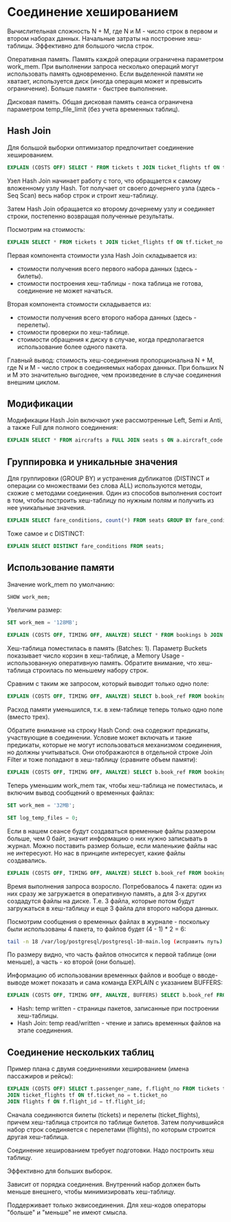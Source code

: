 # Соединение хешированием

Вычислительная сложность N + M, где N и M - число строк в первом и втором наборах данных.
Начальные затраты на построение хеш-таблицы.
Эффективно для большого числа строк.

Оперативная память.
Память каждой операции ограничена параметром work_mem.
При выполнении запроса несколько операций могут использовать память одновременно.
Если выделенной памяти не хватает, используется диск (иногда операция может и превысить ограничение).
Больше памяти - быстрее выполнение.

Дисковая память.
Общая дисковая память сеанса ограничена параметром temp_file_limit (без учета временных таблиц).


## Hash Join

Для большой выборки оптимизатор предпочитает соединение хешированием.
```sql
EXPLAIN (COSTS OFF) SELECT * FROM tickets t JOIN ticket_flights tf ON tf.ticket_no = t.ticket_no;
```

Узел Hash Join начинает работу с того, что обращается к самому вложенному узлу Hash.
Тот получает от своего дочернего узла (здесь - Seq Scan) весь набор строк и строит хеш-таблицу.

Затем Hash Join обращается ко второму дочернему узлу и соединяет строки, постепенно возвращая полученные результаты.

Посмотрим на стоимость:
```sql
EXPLAIN SELECT * FROM tickets t JOIN ticket_flights tf ON tf.ticket_no = t.ticket_no;
```

Первая компонента стоимости узла Hash Join складывается из:
- стоимости получения всего первого набора данных (здесь - билеты).
- стоимости построения хеш-таблицы - пока таблица не готова, соединение не может начаться.

Вторая компонента стоимости складывается из:
- стоимости получения всего второго набора данных (здесь - перелеты).
- стоимости проверки по хеш-таблице.
- стоимости обращения к диску в случае, когда предполагается использование более одного пакета.

Главный вывод: стоимость хеш-соединения пропорциональна N + M, где N и M - число строк в соединяемых наборах данных.
При больших N и M это значительно выгоднее, чем произведение в случае соединения внешним циклом.


## Модификации

Модификации Hash Join включают уже рассмотренные Left, Semi и Anti, а также Full для полного соединения:
```sql
EXPLAIN SELECT * FROM aircrafts a FULL JOIN seats s ON a.aircraft_code = s.aircraft_code;
```


## Группировка и уникальные значения

Для группировки (GROUP BY) и устранения дубликатов (DISTINCT и операции со множествами без слова ALL) используются методы, схожие с методами соединения.
Один из способов выполнения состоит в том, чтобы построить хеш-таблицу по нужным полям и получить из нее уникальные значения.

```sql
EXPLAIN SELECT fare_conditions, count(*) FROM seats GROUP BY fare_conditions;
```

Тоже самое и с DISTINCT:
```sql
EXPLAIN SELECT DISTINCT fare_conditions FROM seats;
```


## Использование памяти

Значение work_mem по умолчанию:
```sql
SHOW work_mem;
```

Увеличим размер:
```sql
SET work_mem = '128MB';
```

```sql
EXPLAIN (COSTS OFF, TIMING OFF, ANALYZE) SELECT * FROM bookings b JOIN tickets t ON b.book_ref = t.book_ref;
```

Хеш-таблица поместилась в память (Batches: 1).
Параметр Buckets показывает число корзин в хеш-таблице, а Memory Usage - использованную оперативную память.
Обратите внимание, что хеш-таблица строилась по меньшему набору строк.

Сравним с таким же запросом, который выводит только одно поле:
```sql
EXPLAIN (COSTS OFF, TIMING OFF, ANALYZE) SELECT b.book_ref FROM bookings b JOIN tickets t ON b.book_ref = t.book_ref; 
```

Расход памяти уменьшился, т.к. в хем-таблице теперь только одно поле (вместо трех).

Обратите внимание на строку Hash Cond: она содержит предикаты, участвующие в соединении.
Условие может включать и такие предикаты, которые не могут использоваться механизмом соединения, но должны учитываться.
Они отображаются в отдельной строке Join Filter и тоже попадают в хеш-таблицу (сравните объем памяти):
```sql
EXPLAIN (COSTS OFF, TIMING OFF, ANALYZE) SELECT b.book_ref FROM bookings b JOIN tickets t ON b.book_ref = t.book_ref AND b.total_amount::text > t.passenger_id;
```

Теперь уменьшим work_mem так, чтобы хеш-таблица не поместилась, и включим вывод сообщений о временных файлах:
```sql
SET work_mem = '32MB';
```

```sql
SET log_temp_files = 0;
```
Если в нашем сеансе будут создаваться временные файлы размером больше, чем 0 байт, значит информацию о них нужно записывать в журнал.
Можно поставить размер больше, если маленькие файлы нас не интересуют.
Но нас в принципе интересует, какие файлы создавались.

```sql
EXPLAIN (COSTS OFF, TIMING OFF, ANALYZE) SELECT b.book_ref FROM bookings b JOIN tickets t ON b.book_ref = t.book_ref; 
```

Время выполнения запроса возросло.
Потребовалось 4 пакета: один из них сразу же загружается в оперативную память, а для 3-х других создадутся файлы на диске.
Т.е. 3 файла, которые потом будут загружаться в хеш-таблицу и еще 3 файла для второго набора данных.

Посмотрим сообщения о временных файлах в журнале - поскольку были использованы 4 пакета, то файлов будет (4 - 1) * 2 = 6:
```bash
tail -n 18 /var/log/postgresql/postgresql-10-main.log (исправить путь)
```

По размеру видно, что часть файлов относится к первой таблице (они меньше), а часть - ко второй (они больше).

Информацию об использовании временных файлов и вообще о вводе-выводе может показать и сама команда EXPLAIN с указанием BUFFERS:
```sql
EXPLAIN (COSTS OFF, TIMING OFF, ANALYZE, BUFFERS) SELECT b.book_ref FROM bookings b JOIN tickets t ON b.book_ref = t.book_ref; 
```

- Hash: temp written - страницы пакетов, записанные при построении хеш-таблицы.
- Hash Join: temp read/written - чтение и запись временных файлов на этапе соединения.


## Соединение нескольких таблиц

Пример плана с двумя соединениями хешированием (имена пассажиров и рейсы):
```sql
EXPLAIN (COSTS OFF) SELECT t.passenger_name, f.flight_no FROM tickets t
JOIN ticket_flights tf ON tf.ticket_no = t.ticket_no
JOIN flights f ON f.flight_id = tf.flight_id;
```

Сначала соединяются билеты (tickets) и перелеты (ticket_flights), причем хеш-таблица строится по таблице билетов.
Затем получившийся набор строк соединяется с перелетами (flights), по которым строится другая хеш-таблица.


Соединение хешированием требует подготовки.
Надо построить хеш таблицу.

Эффективно для больших выборок.

Зависит от порядка соединения.
Внутренний набор должен быть меньше внешнего, чтобы минимизировать хеш-таблицу.

Поддерживает только эквисоединения.
Для хеш-кодов операторы "больше" и "меньше" не имеют смысла.
